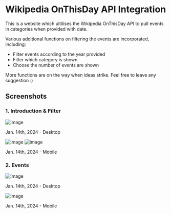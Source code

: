 # Wikipedia OnThisDay API Integration

This is a website which ultilises the Wikipedia OnThisDay API to pull events in categories when provided with date. 

Various additional functions on filtering the events are incorporated, including:
- Filter events according to the year provided
- Filter which category is shown
- Choose the number of events are shown

More functions are on the way when ideas strike. Feel free to leave any suggestion :)

## Screenshots 

### 1. Introduction & Filter
![image](https://github.com/nghiatr84/on-this-day/assets/132190213/c4cb2b40-94d6-4e71-a83c-7c2cbf9a8243)

Jan. 14th, 2024 - Desktop

![image](https://github.com/nghiatr84/on-this-day/assets/132190213/38e70721-8e31-4066-8097-d226b7637dd8)
![image](https://github.com/nghiatr84/on-this-day/assets/132190213/31a602f7-622c-45ef-a69e-71990522bae9)

Jan. 14th, 2024 - Mobile

### 2. Events
![image](https://github.com/nghiatr84/on-this-day/assets/132190213/81a05379-a938-492a-902a-2fe7f71c690f)

Jan. 14th, 2024 - Desktop

![image](https://github.com/nghiatr84/on-this-day/assets/132190213/626c8d7a-b87f-4960-933f-74f1336e59ce)

Jan. 14th, 2024 - Mobile

